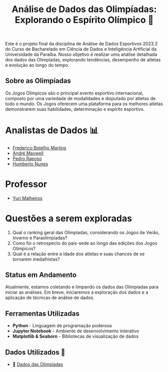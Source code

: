 <h1 align="center">Análise de Dados das Olimpíadas: <br> Explorando o Espírito Olímpico 🏅</h1>
<br>

Este é o projeto final da disciplina de Análise de Dados Esportivos 2023.2 do Curso de Bacharelado em Ciência de Dados e Inteligência Artificial da Universidade da Paraíba. Nosso objetivo é realizar uma análise detalhada dos dados das Olimpíadas, explorando tendências, desempenho de atletas e evolução ao longo do tempo.

## Sobre as Olimpíadas

Os Jogos Olímpicos são o principal evento esportivo internacional, composto por uma variedade de modalidades e disputado por atletas de todo o mundo. Os Jogos oferecem uma plataforma para os melhores atletas demonstrarem suas habilidades, determinação e espírito esportivo.

# Analistas de Dados 📊
* [Frederico Botelho Martins](https://github.com/fredmartins12)
* [André Maxwell](https://github.com/andremaxwell)
* [Pedro Raposo](https://github.com/pedroraposo)
* [Humberto Nunes](https://github.com/HumbertoNunesLira)

# Professor
* [Yuri Malheiros](https://github.com/yurimalheiros)

# Questões a serem exploradas 

1. Qual o ranking geral das Olimpíadas, considerando os Jogos de Verão, Inverno e Paraolimpíadas?
2. Como foi o retrospecto do país-sede ao longo das edições dos Jogos Olímpicos?
3. Qual é a relação entre a idade dos atletas e suas chances de se tornarem medalhistas?

## Status em Andamento 

Atualmente, estamos coletando e limpando os dados das Olimpíadas para iniciar as análises. Em breve, iniciaremos a exploração dos dados e a aplicação de técnicas de análise de dados.

## Ferramentas Utilizadas 
* **Python** - Linguagem de programação poderosa
* **Jupyter Notebook** - Ambiente de desenvolvimento interativo
* **Matplotlib & Seaborn** - Bibliotecas de visualização de dados

## Dados Utilizados 📖
* 🔎 [Dados das Olimpíadas](https://www.kaggle.com/datasets/krishd123/olympics-legacy-1896-2020)
